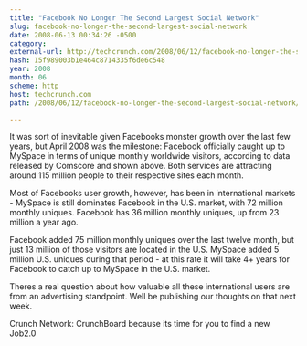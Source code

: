 ```yaml
---
title: "Facebook No Longer The Second Largest Social Network"
slug: facebook-no-longer-the-second-largest-social-network
date: 2008-06-13 00:34:26 -0500
category: 
external-url: http://techcrunch.com/2008/06/12/facebook-no-longer-the-second-largest-social-network/
hash: 15f989003b1e464c8714335f6de6c548
year: 2008
month: 06
scheme: http
host: techcrunch.com
path: /2008/06/12/facebook-no-longer-the-second-largest-social-network/

---
```


It was sort of inevitable given Facebooks monster growth over the last few years, but April 2008 was the milestone: Facebook officially caught up to MySpace in terms of unique monthly worldwide visitors, according to data released by Comscore and shown above. Both services are attracting around 115 million people to their respective sites each month.



Most of Facebooks user growth, however, has been in international markets - MySpace is still dominates Facebook in the U.S. market, with 72 million monthly uniques. Facebook has 36 million monthly uniques, up from 23 million a year ago.

Facebook added 75 million monthly uniques over the last twelve month, but just 13 million of those visitors are located in the U.S.  MySpace added 5 million U.S. uniques during that period - at this rate it will take 4+ years for Facebook to catch up to MySpace in the U.S. market.

Theres a real question about how valuable all these international users are from an advertising standpoint. Well be publishing our thoughts on that next week.

Crunch Network:  CrunchBoard because its time for you to find a new Job2.0
